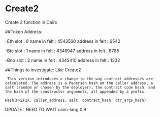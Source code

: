 # Create2
Create 2 function in Cairo

##Token Address:

-Eth
  slot : 0
  name in felt : 4543560
  address in felt : 6542

-Btc
  slot : 1
  name in felt : 4346947
  address in felt : 8785

-Bnb
  slot : 2
  name in felt : 4345410
  address in felt : 1332


##Things to investigate:
Like Create2

``
This version introduces a change to the way contract addresses are calculated. The address is a Pedersen hash on the caller address, a salt (random or chosen by the deployer), the contract code hash, and the hash of the constructor arguments, all appended by a prefix.``

```Hash(PREFIX, caller_address, salt, contract_hash, ctr_args_hash)```

UPDATE : NEED TO WAIT cairo-lang 0.9
